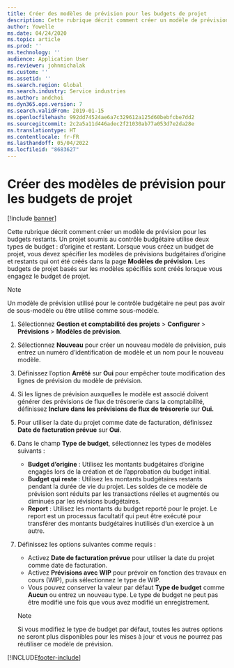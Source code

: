 ```yaml
---
title: Créer des modèles de prévision pour les budgets de projet
description: Cette rubrique décrit comment créer un modèle de prévision pour les budgets restants.
author: Yowelle
ms.date: 04/24/2020
ms.topic: article
ms.prod: ''
ms.technology: ''
audience: Application User
ms.reviewer: johnmichalak
ms.custom: ''
ms.assetid: ''
ms.search.region: Global
ms.search.industry: Service industries
ms.author: andchoi
ms.dyn365.ops.version: 7
ms.search.validFrom: 2019-01-15
ms.openlocfilehash: 992dd74524ae6a7c329612a125d60bebfcbe7dd2
ms.sourcegitcommit: 2c2a5a11d446adec2f21030ab77a053d7e2da28e
ms.translationtype: HT
ms.contentlocale: fr-FR
ms.lasthandoff: 05/04/2022
ms.locfileid: "8683627"
---
```

# <a name="create-forecast-models-for-project-budgets"></a>Créer des modèles de prévision pour les budgets de projet 

[!include [banner](../includes/banner.md)]

Cette rubrique décrit comment créer un modèle de prévision pour les budgets restants. Un projet soumis au contrôle budgétaire utilise deux types de budget : d’origine et restant. Lorsque vous créez un budget de projet, vous devez spécifier les modèles de prévisions budgétaires d’origine et restants qui ont été créés dans la page **Modèles de prévision**. Les budgets de projet basés sur les modèles spécifiés sont créés lorsque vous engagez le budget de projet.

> [!NOTE]
> Un modèle de prévision utilisé pour le contrôle budgétaire ne peut pas avoir de sous-modèle ou être utilisé comme sous-modèle.

1. Sélectionnez **Gestion et comptabilité des projets** > **Configurer** > **Prévisions**  > **Modèles de prévision**.
2. Sélectionnez **Nouveau** pour créer un nouveau modèle de prévision, puis entrez un numéro d’identification de modèle et un nom pour le nouveau modèle. 
3. Définissez l’option **Arrêté** sur **Oui** pour empêcher toute modification des lignes de prévision du modèle de prévision. 
4. Si les lignes de prévision auxquelles le modèle est associé doivent générer des prévisions de flux de trésorerie dans la comptabilité, définissez **Inclure dans les prévisions de flux de trésorerie** sur **Oui.** 
5. Pour utiliser la date du projet comme date de facturation, définissez **Date de facturation prévue** sur **Oui**. 
6. Dans le champ **Type de budget**, sélectionnez les types de modèles suivants :

   - **Budget d’origine** : Utilisez les montants budgétaires d’origine engagés lors de la création et de l’approbation du budget initial.
   - **Budget qui reste** : Utilisez les montants budgétaires restants pendant la durée de vie du projet. Les soldes de ce modèle de prévision sont réduits par les transactions réelles et augmentés ou diminués par les révisions budgétaires.
   - **Report** : Utilisez les montants du budget reporté pour le projet. Le report est un processus facultatif qui peut être exécuté pour transférer des montants budgétaires inutilisés d’un exercice à un autre.

7. Définissez les options suivantes comme requis :

   - Activez **Date de facturation prévue** pour utiliser la date du projet comme date de facturation.
   - Activez **Prévisions avec WIP** pour prévoir en fonction des travaux en cours (WIP), puis sélectionnez le type de WIP. 
   - Vous pouvez conserver la valeur par défaut **Type de budget** comme **Aucun** ou entrez un nouveau type. Le type de budget ne peut pas être modifié une fois que vous avez modifié un enregistrement.     
    > [!NOTE]
    > Si vous modifiez le type de budget par défaut, toutes les autres options ne seront plus disponibles pour les mises à jour et vous ne pourrez pas réutiliser ce modèle de prévision. 
   


 



[!INCLUDE[footer-include](../includes/footer-banner.md)]